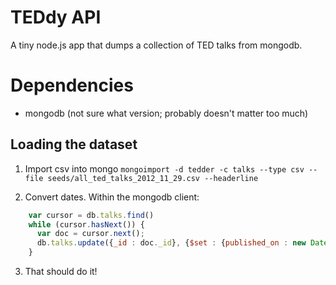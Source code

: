 # TEDdy API #
A tiny node.js app that dumps a collection of TED talks from mongodb.

# Dependencies

* mongodb (not sure what version; probably doesn't matter too much)

## Loading the dataset ##

1. Import csv into mongo
`mongoimport -d tedder -c talks --type csv --file seeds/all_ted_talks_2012_11_29.csv --headerline`

2. Convert dates. Within the mongodb client:
```javascript
    var cursor = db.talks.find()
    while (cursor.hasNext()) {
      var doc = cursor.next();
      db.talks.update({_id : doc._id}, {$set : {published_on : new Date(doc.published_on)}})
    }
```

3. That should do it!
